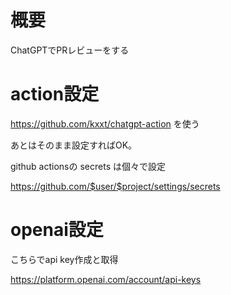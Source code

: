 # 概要

ChatGPTでPRレビューをする

# action設定
https://github.com/kxxt/chatgpt-action を使う

あとはそのまま設定すればOK。

github actionsの secrets は個々で設定

https://github.com/$user/$project/settings/secrets

# openai設定

こちらでapi key作成と取得

https://platform.openai.com/account/api-keys
